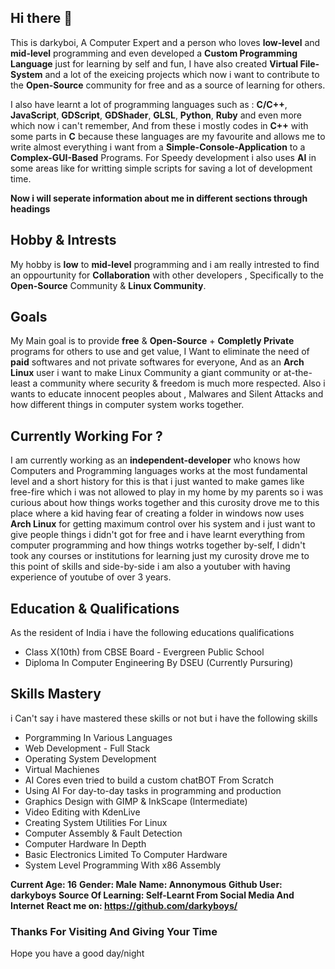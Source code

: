 ## Hi there 👋
This is darkyboi, A Computer Expert and a person who loves **low-level** and **mid-level** programming and even developed a **Custom Programming Language** just for learning by self and fun, I have also created **Virtual File-System** and a lot of the exeicing projects which now i want to contribute to the **Open-Source** community for free and as a source of learning for others.

I also have learnt a lot of programming languages such as : **C/C++**, **JavaScript**, **GDScript**, **GDShader**, **GLSL**, **Python**, **Ruby** and even more which now i can't remember, And from these i mostly codes in **C++** with some parts in **C** because these languages are my favourite and allows me to write almost everything i want from a **Simple-Console-Application** to a **Complex-GUI-Based** Programs. For Speedy development i also uses **AI** in some areas like for writting simple scripts for saving a lot of development time.

**Now i will seperate information about me in different sections through headings**

## Hobby & Intrests
My hobby is **low** to **mid-level** programming and i am really intrested to find an oppourtunity for **Collaboration** with other developers , Specifically to the **Open-Source** Community & **Linux Community**.

## Goals
My Main goal is to provide **free** & **Open-Source** + **Completly Private** programs for others to use and get value, I Want to eliminate the need of **paid** softwares and not private softwares for everyone, And as an **Arch Linux** user i want to make Linux Community a giant community or at-the-least a community where security & freedom is much more respected. Also i wants to educate innocent peoples about , Malwares and Silent Attacks and how different things in computer system works together.

## Currently Working For ?
I am currently working as an **independent-developer** who knows how Computers and Programming languages works at the most fundamental level and a short history for this is that i just wanted to make games like free-fire which i was not allowed to play in my home by my parents so i was curious about how things works together and this curosity drove me to this place where a kid having fear of creating a folder in windows now uses **Arch Linux** for getting maximum control over his system and i just want to give people things i didn't got for free and i have learnt everything from computer programming and how things wotrks together by-self, I didn't took any courses or institutions for learning just my curosity drove me to this point of skills and side-by-side i am also a youtuber with having experience of youtube of over 3 years.

## Education & Qualifications
As the resident of India i have the following educations qualifications
 - Class X(10th) from CBSE Board - Evergreen Public School
 - Diploma In Computer Engineering By DSEU (Currently Pursuring)

## Skills Mastery
i Can't say i have mastered these skills or not but i have the following skills
 - Porgramming In Various Languages
 - Web Development - Full Stack
 - Operating System Development
 - Virtual Machienes
 - AI Cores even tried to build a custom chatBOT From Scratch
 - Using AI For day-to-day tasks in programming and production
 - Graphics Design with GIMP & InkScape (Intermediate)
 - Video Editing with KdenLive
 - Creating System Utilities For Linux
 - Computer Assembly & Fault Detection
 - Computer Hardware In Depth
 - Basic Electronics Limited To Computer Hardware
 - System Level Programming With x86 Assembly

**Current Age: 16**
**Gender: Male**
**Name: Annonymous**
**Github User: darkyboys**
**Source Of Learning: Self-Learnt From Social Media And Internet**
**React me on: https://github.com/darkyboys/**

### Thanks For Visiting And Giving Your Time
Hope you have a good day/night
<!--
**darkyboys/darkyboys** is a ✨ _special_ ✨ repository because its `README.md` (this file) appears on your GitHub profile.

Here are some ideas to get you started:

- 🔭 I’m currently working on ...
- 🌱 I’m currently learning ...
- 👯 I’m looking to collaborate on ...
- 🤔 I’m looking for help with ...
- 💬 Ask me about ...
- 📫 How to reach me: ...
- 😄 Pronouns: ...
- ⚡ Fun fact: ...
-->
